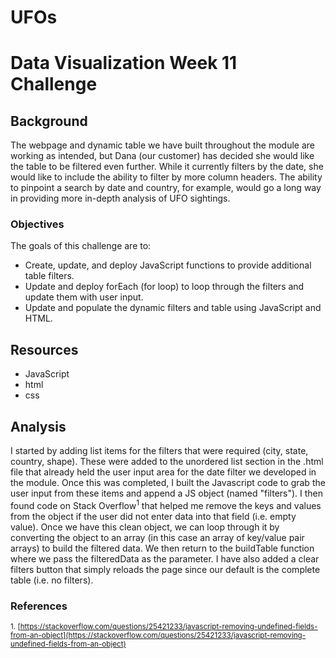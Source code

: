 # UFOs

# Data Visualization Week 11 Challenge

## Background
The webpage and dynamic table we have built throughout the module are working as intended, but Dana (our customer) has decided she would like the table to be filtered even further. While it currently filters by the date, she would like to include the ability to filter by more column headers. The ability to pinpoint a search by date and country, for example, would go a long way in providing more in-depth analysis of UFO sightings.

### Objectives
The goals of this challenge are to:

* Create, update, and deploy JavaScript functions to provide additional table filters.
* Update and deploy forEach (for loop) to loop through the filters and update them with user input.
* Update and populate the dynamic filters and table using JavaScript and HTML.

## Resources
* JavaScript
* html
* css

## Analysis
I started by adding list items for the filters that were required (city, state, country, shape).  These were added to the unordered list section in the .html file that already held the user input area for the date filter we developed in the module.  Once this was completed, I built the Javascript code to grab the user input from these items and append a JS object (named "filters").  I then found code on Stack Overflow<sup>1</sup> that helped me remove the keys and values from the object if the user did not enter data into that field (i.e. empty value).  Once we have this clean object, we can loop through it by converting the object to an array (in this case an array of key/value pair arrays) to build the filtered data.  We then return to the buildTable function where we pass the filteredData as the parameter.  I have also added a clear filters button that simply reloads the page since our default is the complete table (i.e. no filters).  

### References
<sup>1. [https://stackoverflow.com/questions/25421233/javascript-removing-undefined-fields-from-an-object](https://stackoverflow.com/questions/25421233/javascript-removing-undefined-fields-from-an-object)</sup>
